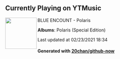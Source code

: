 ## Currently Playing on YTMusic

[<img align="left" width="100" src="https://lh3.googleusercontent.com/EKSrcL7sEDbhTbqO2wiqO3txHCOmmPiYw7nvQRfsS19luo6bwrS9mhgauQj8YZPHyYcpICs7dbTTACFxNQ">](https://music.youtube.com/watch?v=VifmYXA9wuQ)

BLUE ENCOUNT - Polaris

**Albums**: Polaris (Special Edition)

Last updated at 02/23/2021 18:34

#### Generated with [20chan/github-now](https://github.com/20chan/github-now)


<!--
**20chan/20chan** is a ✨ _special_ ✨ repository because its `README.md` (this file) appears on your GitHub profile.

Here are some ideas to get you started:

- 🔭 I’m currently working on ...
- 🌱 I’m currently learning ...
- 👯 I’m looking to collaborate on ...
- 🤔 I’m looking for help with ...
- 💬 Ask me about ...
- 📫 How to reach me: ...
- 😄 Pronouns: ...
- ⚡ Fun fact: ...
-->
